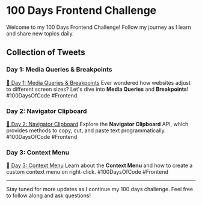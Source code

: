 # 100 Days Frontend Challenge

Welcome to my 100 Days Frontend Challenge! Follow my journey as I learn and share new topics daily.

## Collection of Tweets

### Day 1: Media Queries & Breakpoints

[📅 Day 1: Media Queries & Breakpoints](https://x.com/sandepMachiraju/status/1820671082312941936)
Ever wondered how websites adjust to different screen sizes? Let's dive into **Media Queries** and **Breakpoints**! #100DaysOfCode #Frontend

### Day 2: Navigator Clipboard

[📅 Day 2: Navigator Clipboard](https://x.com/sandepMachiraju/status/1821049074188992633)
Explore the **Navigator Clipboard** API, which provides methods to copy, cut, and paste text programmatically. #100DaysOfCode #Frontend

### Day 3: Context Menu

[📅 Day 3: Context Menu](https://x.com/sandepMachiraju/status/1821406863260274909)
Learn about the **Context Menu** and how to create a custom context menu on right-click. #100DaysOfCode #Frontend

---

Stay tuned for more updates as I continue my 100 days challenge. Feel free to follow along and ask questions!
